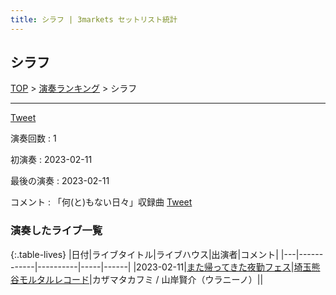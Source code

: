 ```yaml
---
title: シラフ | 3markets セットリスト統計
---
```

## シラフ


[TOP](/setlist/) > [演奏ランキング](songs.html) > シラフ

___

<a href="https://twitter.com/share?ref_src=twsrc%5Etfw" data-text="3markets[ ]セットリスト > シラフ" class="twitter-share-button" data-via="3markets" data-hashtags="3markets" data-related="3markets" data-show-count="false">Tweet</a>

演奏回数
: 1

初演奏
: 2023-02-11

最後の演奏
: 2023-02-11


コメント
: 「何(と)もない日々」収録曲 [Tweet](https://twitter.com/3markets/status/1233598662619435008)






### 演奏したライブ一覧

{:.table-lives}
|日付|ライブタイトル|ライブハウス|出演者|コメント|
|---|------------|----------|-----|------|
|<span class="nowrap">2023-02-11</span>|[また帰ってきた夜勤フェス](live054.html)|[埼玉熊谷モルタルレコード](livehouse051.html)|カザマタカフミ / 山岸賢介（ウラニーノ）||



<script async src="https://platform.twitter.com/widgets.js" charset="utf-8"></script>